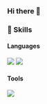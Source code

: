 ### Hi there 👋

<!--
**suyun329/suyun329** is a ✨ _special_ ✨ repository because its `README.md` (this file) appears on your GitHub profile.

Here are some ideas to get you started:

- 🔭 I’m currently working on ...
- 🌱 I’m currently learning ...
- 👯 I’m looking to collaborate on ...
- 🤔 I’m looking for help with ...
- 💬 Ask me about ...
- 📫 How to reach me: ...
- 😄 Pronouns: ...
- ⚡ Fun fact: ...
-->


### :small_orange_diamond: Skills
#### Languages

<img src="https://img.shields.io/badge/Java-#007396?style=flat-square&logo=Java&logoColor=white"/>
<img src="https://img.shields.io/badge/JavaScript-##F7DF1E?style=flat-square&logo=JavaScript&logoColor=black"/>

#### Tools

<img src="https://img.shields.io/badge/Eclipse-#2C2255?style=flat-square&logo=Eclipse IDE&logoColor=white"/>
